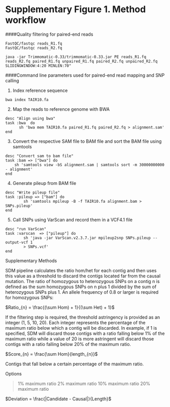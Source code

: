 Supplementary Figure 1. Method workflow 
===

####Quality filtering for paired-end reads

```
FastQC/fastqc reads_R1.fq
FastQC/fastqc reads_R2.fq
```

```
java -jar Trimmomatic-0.33/trimmomatic-0.33.jar PE reads_R1.fq reads_R2.fq paired_R1.fq unpaired_R1.fq paired_R2.fq unpaired_R2.fq  SLIDINGWINDOW:4:20 MINLEN:70"
```

####Command line parameters used for paired-end read mapping and SNP calling

1. Index reference sequence 

```
bwa index TAIR10.fa
```
2. Map the reads to reference genome with BWA

```
desc "Align using bwa"
task :bwa  do
      sh 'bwa mem TAIR10.fa paired_R1.fq paired_R2.fq > alignment.sam'
end
```
3. Convert the respective SAM file to BAM file and sort the BAM file using samtools

```
desc "Convert sam to bam file"
task :bam => ["bwa"] do
    sh 'samtools view -bS alignment.sam | samtools sort -m 30000000000 - alignment'
end
```

4. Generate pileup from BAM file

```
desc "Write pileup file"
task :pileup => ["bam"] do
        sh 'samtools mpileup -B -f TAIR10.fa alignment.bam > SNPs.pileup'
end
```
5. Call SNPs using VarScan and record them in a VCF4.1
file 

```
desc "run VarScan"
task :varscan  => ["pileup"] do 
        sh 'java -jar VarScan.v2.3.7.jar mpileup2snp SNPs.pileup --output-vcf 1 
        > SNPs.vcf'
end
```


Supplementary Methods

SDM pipeline calculates the ratio hom/het for each contig and then uses this value as a threshold to discard the contigs located far from the causal mutation. 
The ratio of homozygous to heterozygous SNPs on a contig n is defined as the sum homozygous SNPs on n plus 1 divided by the sum of heterozygous SNPs plus 1. An allele frequency of 0.8 or larger is required for homozygous SNPs:

$Ratio_{n} = \frac{(\sum Hom) + 1}{(\sum Het) + 1}$

If the filtering step is required, the threshold astringency is provided as an integer (1, 5, 10, 20). Each integer represents the percentage of the maximum ratio below which a contig will be discarded. In example, if 1 is specified, SDM will discard those contigs with a ratio falling below 1% of the maximum ratio while a value of 20 is more astringent  will discard those contigs with a ratio falling below 20% of the maximum ratio.




$Score_{n} = \frac{\sum Hom}{length_{n}}$

Contigs that fall below a certain percentage of the maximum ratio. 


Options

>1% maximum ratio
>2% maximum ratio
>10% maximum ratio
>20% maximum ratio



$Deviation = \frac{|Candidate - Causal|}{Length}$
